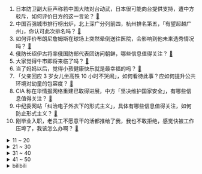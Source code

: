 1. 日本防卫副大臣声称若中国大陆对台动武，日本很可能向台提供支持，遭中方驳斥，如何评价日方的这一言论？ [:link:](https://www.zhihu.com/question/613884282)
2. 中国百强城市排行榜出炉，北上深广分列前四，杭州排名第五，「有望超越广州」，你认可此次排名吗？ [:link:](https://www.zhihu.com/question/613885803)
3. 如何评价布朗尼詹姆斯在球场上突然晕倒送往医院，会影响到他未来选秀情况吗？ [:link:](https://www.zhihu.com/question/613989417)
4. 俄防长绍伊古将率俄国防部代表团访问朝鲜，哪些信息值得关注？ [:link:](https://www.zhihu.com/question/613884645)
5. 大家觉得牛市即将来临了吗？ [:link:](https://www.zhihu.com/question/613707832)
6. 当了妈妈以后，觉得小孩健康快乐就是最幸福的吗？ [:link:](https://www.zhihu.com/question/604342076)
7. 「父亲回应 3 岁女儿坐高铁 10 小时不哭闹」，如何看待此事？应如何提升公共环境对幼童的包容度？ [:link:](https://www.zhihu.com/question/613828628)
8. CIA 称在华情报网络重建已取得进展，中方「坚决维护国家安全」，有哪些信息值得关注？ [:link:](https://www.zhihu.com/question/613699919)
9. 中纪委网站「纠治电子外衣下的形式主义」，具体有哪些信息值得关注，如何防止形式主义？ [:link:](https://www.zhihu.com/question/613662797)
10. 刚毕业入职，老员工不愿意干的活都推给了我，我也不敢拒绝，感觉快被工作压垮了，我该怎么办啊？ [:link:](https://www.zhihu.com/question/612078640)
<details>
<summary>11 ~ 20</summary>

11. 如何看待“台式机显卡散热风道都是扯淡，拆开机箱面板直接用电风扇吹才是王道”这一说法？ [:link:](https://www.zhihu.com/question/613569079)
12. 如何看待新能源车在夏季只防晒不隔热，暴晒后甲醛含量达日常5倍，夏季用车还有哪些注意的点？ [:link:](https://www.zhihu.com/question/613699336)
13. 经过今年张雪峰新闻学事件，新闻类专业分会大降吗？ [:link:](https://www.zhihu.com/question/609292116)
14. 公司强制参加团建，沙漠徒步，118公里，自己身体吃不消该如何请假？ [:link:](https://www.zhihu.com/question/446506135)
15. 如何评价《封神第一部》结尾彩蛋，闻太师、魔家四将、邓婵玉登场，你期待第二部吗？ [:link:](https://www.zhihu.com/question/613668140)
16. 如何看待陆奇说“知识图谱真的不行”？ [:link:](https://www.zhihu.com/question/606286309)
17. 发现男友姐姐给男友介绍条件比我好的对象我该怎么办？ [:link:](https://www.zhihu.com/question/613541843)
18. 职场人的一生会经历过几次蜕变？ [:link:](https://www.zhihu.com/question/610266919)
19. 为什么突然之间都在推荐空腹爬楼？ [:link:](https://www.zhihu.com/question/609500521)
20. 预计今年秋招对应届生就业吸纳力度如何？失去应届生身份找工作竞争力会有影响吗？ [:link:](https://www.zhihu.com/question/613687034)
</details>
<details>
<summary>21 ~ 30</summary>

21. 多地医院推行「一次挂号管 3 天」措施，实施效果如何？能进一步推广吗？ [:link:](https://www.zhihu.com/question/613865577)
22. 猫咪为什么喜欢用头蹭我的手呀？ [:link:](https://www.zhihu.com/question/611679726)
23. 如何评价杨紫主演的古偶剧《长相思》? [:link:](https://www.zhihu.com/question/613734923)
24. 新手在成为老司机的过程中，有哪些标志性的改变？ [:link:](https://www.zhihu.com/question/609802144)
25. 夏天怎样开空调才省电？空调应该多久清洗一次？ [:link:](https://www.zhihu.com/question/613777174)
26. 为什么那么多人出来摆摊？ [:link:](https://www.zhihu.com/question/612883544)
27. 预算 1500 元，有哪些推荐的护肤品？ [:link:](https://www.zhihu.com/question/612671883)
28. 如何看待拼多多加大对手机、电脑、空调、冰箱等数码家电产品的补贴，这一举动有什么目的？ [:link:](https://www.zhihu.com/question/613683368)
29. 电视剧《我的人间烟火》中，如果魏大勋和杨洋互换角色会怎么样？ [:link:](https://www.zhihu.com/question/613445162)
30. 全国人大常委会决定任命潘功胜为中国人民银行行长，还有哪些信息值得关注？ [:link:](https://www.zhihu.com/question/613938649)
</details>
<details>
<summary>31 ~ 40</summary>

31. 大量高学历年轻人难以找到与技能匹配的就业机会，是否因为教育体系与就业市场需求之间不匹配，应该如何调节？ [:link:](https://www.zhihu.com/question/613850315)
32. 长春航展，你最关注人民空军的那款机？ [:link:](https://www.zhihu.com/question/613683346)
33. 如果把职场比喻成一个动物园，有哪些职场动物会受欢迎，分别有哪些特质，你属于哪一种？ [:link:](https://www.zhihu.com/question/613712419)
34. 有哪些适合油痘肌的平价又好用的护肤品？ [:link:](https://www.zhihu.com/question/611726652)
35. 《崩坏：星穹铁道》停云还活着吗？本体去哪了？ [:link:](https://www.zhihu.com/question/612866762)
36. 石家庄一乐队成员演出时脱裤，歌手行拘，公司停业整顿罚款 20 万，反叛和低俗之间的界限在哪？ [:link:](https://www.zhihu.com/question/613833270)
37. 媒体报道乌方称俄罗斯凌晨对基辅发动空袭，具体情况如何？这一行动有何意图？ [:link:](https://www.zhihu.com/question/613830144)
38. 《红楼梦》里的茄鲞（xiǎng）有谁做过？ [:link:](https://www.zhihu.com/question/48052485)
39. 长焦镜头和广角镜头在同一焦距下的效果一样吗？ [:link:](https://www.zhihu.com/question/611545252)
40. 你还记得你小时候看的动画片的名字吗？ [:link:](https://www.zhihu.com/question/613058159)
</details>
<details>
<summary>41 ~ 50</summary>

41. 如何评价 7 月 25 日发布的 OPPO K11？有哪些亮点与不足？ [:link:](https://www.zhihu.com/question/613870699)
42. 为什么现在条件好了，却没有小时候快乐? [:link:](https://www.zhihu.com/question/612415766)
43. 巴黎奥运会火炬设计揭晓，火炬设计突出了「平等」「和平」和「巴黎」这三个理念，如何评价这一设计？ [:link:](https://www.zhihu.com/question/613887036)
44. 杨紫、张晚意、邓为、檀健次主演的古装剧《长相思》开播，你认为它能否成为一部爆款？ [:link:](https://www.zhihu.com/question/613716955)
45. 发改委召开制造业民营企业家座谈会，恒瑞医药、蔚来汽车、TCL集团等6家企业参与，哪些信息值得关注? [:link:](https://www.zhihu.com/question/613855706)
46. 耳机煲机到底是不是玄学，能给声音带来多大变化？ [:link:](https://www.zhihu.com/question/612674524)
47. 5km 从 23 分到跑进 20 分，你花了多长时间？都做过哪些努力？ [:link:](https://www.zhihu.com/question/612662732)
48. 30 岁，压心率跑了三个月心率还是下不来怎么办？ [:link:](https://www.zhihu.com/question/608665365)
49. 米哈游卡着手机性能上限做游戏，算不算是对友商的技术壁垒？ [:link:](https://www.zhihu.com/question/609038723)
50. Wayward 会成为 TES 冲击 S13 全球总决赛最大的短板吗？ [:link:](https://www.zhihu.com/question/613852545)
</details><details>
<summary>bilibili</summary>

</details>